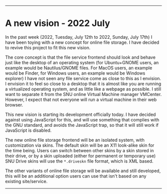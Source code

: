 
***

# A new vision - 2022 July

In the past week (2022, Tuesday, July 12th to 2022, Sunday, July 17th) I have been toying with a new concept for online file storage. I have decided to revive this project to fit this new vision.

The core concept is that the file service frontend should look and behave just like the desktop of an operating system (for Ubuntu+GNOME users, an example would be Nautilus/GNOME files. For MacOS users, an example would be Finder, for Windows users, an example would be Windows explorer) I have not seen any file service come as close to this as I envision. I envision it to feel so close to a desktop that it is almost like you are running a virtualized operating system, and as little like a webpage as possible. I still want to separate it from the SNU online Virtual Machine manager VMCenter. However, I expect that not everyone will run a virtual machine in their web browser.

This new vision is starting its development officially today. I have decided against using JavaScript for this, and will use something that complies with the GNU standard, and avoids the JavaScript trap, so that it will still work if JavaScript is disabled.

The new online file storage frontend will be an isolated system, with customization via skins. The default skin will be an X11 look-alike skin for the time being. Users can switch between other skins by a skin stored in their drive, or by a skin uploaded (either for permanent or temporary use) SNU Drive skins will use the `*.driveskn` file format, which is XML based.

The other variants of online file storage will be available and still developed, this will be an additional option users can use that isn't based on any existing site/service.

***
